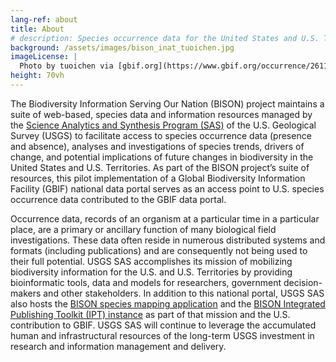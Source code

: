 ```yaml
---
lang-ref: about
title: About
# description: Species occurrence data for the United States and U.S. Territories.
background: /assets/images/bison_inat_tuoichen.jpg
imageLicense: |
  Photo by tuoichen via [gbif.org](https://www.gbif.org/occurrence/2611156916)
height: 70vh
---
```

The Biodiversity Information Serving Our Nation (BISON) project maintains a suite of web-based, species data and information resources managed by the [Science Analytics and Synthesis Program (SAS)](https://www.usgs.gov/core-science-systems/science-analytics-and-synthesis) of the U.S. Geological Survey (USGS) to facilitate access to species occurrence data (presence and absence), analyses and investigations of species trends, drivers of change, and potential implications of future changes in biodiversity in the United States and U.S. Territories. As part of the BISON project’s suite of resources, this pilot implementation of a Global Biodiversity Information Facility (GBIF) national data portal serves as an access point to U.S. species occurrence data contributed to the GBIF data portal.  

Occurrence data, records of an organism at a particular time in a particular place, are a primary or ancillary function of many biological field investigations. These data often reside in numerous distributed systems and formats (including publications) and are consequently not being used to their full potential. USGS SAS accomplishes its mission of mobilizing biodiversity information for the U.S. and U.S. Territories by providing bioinformatic tools, data and models for researchers, government decision-makers and other stakeholders. In addition to this national portal, USGS SAS also hosts the [BISON species mapping application](https://bison.usgs.gov/) and the [BISON Integrated Publishing Toolkit (IPT) instance](https://bison.usgs.gov/ipt) as part of that mission and the U.S. contribution to GBIF. USGS SAS will continue to leverage the accumulated human and infrastructural resources of the long-term USGS investment in research and information management and delivery. 